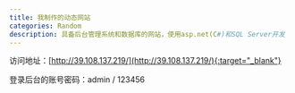 ```yaml
---
title: 我制作的动态网站
categories: Random
description: 具备后台管理系统和数据库的网站，使用asp.net(C#)和SQL Server开发
---
```



访问地址：[http://39.108.137.219/](http://39.108.137.219/){:target="_blank"}

登录后台的账号密码：admin / 123456